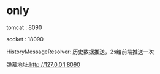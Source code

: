 # only
tomcat : 8090

socket : 18090

HistoryMessageResolver: 历史数据推送，2s给前端推送一次

弹幕地址:http://127.0.0.1:8090